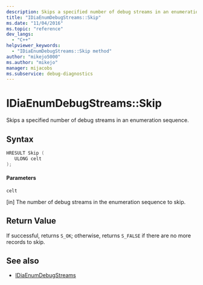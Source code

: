 ```yaml
---
description: Skips a specified number of debug streams in an enumeration sequence.
title: "IDiaEnumDebugStreams::Skip"
ms.date: "11/04/2016"
ms.topic: "reference"
dev_langs:
  - "C++"
helpviewer_keywords:
  - "IDiaEnumDebugStreams::Skip method"
author: "mikejo5000"
ms.author: "mikejo"
manager: mijacobs
ms.subservice: debug-diagnostics
---
```


# IDiaEnumDebugStreams::Skip

Skips a specified number of debug streams in an enumeration sequence.

## Syntax

```c++
HRESULT Skip ( 
   ULONG celt
);
```

#### Parameters

 `celt`

[in] The number of debug streams in the enumeration sequence to skip.

## Return Value

If successful, returns `S_OK`; otherwise, returns `S_FALSE` if there are no more records to skip.

## See also

- [IDiaEnumDebugStreams](../../debugger/debug-interface-access/idiaenumdebugstreams.md)
